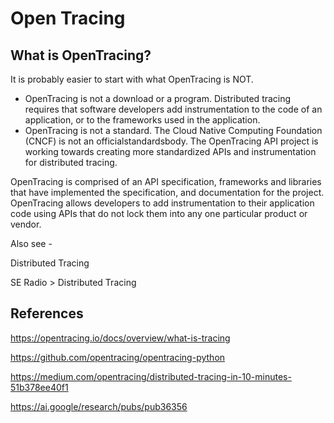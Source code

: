 # Open Tracing

## What is OpenTracing?

It is probably easier to start with what OpenTracing is NOT.

- OpenTracing is not a download or a program. Distributed tracing requires that software developers add instrumentation to the code of an application, or to the frameworks used in the application.
- OpenTracing is not a standard. The Cloud Native Computing Foundation (CNCF) is not an officialstandardsbody. The OpenTracing API project is working towards creating more standardized APIs and instrumentation for distributed tracing.

OpenTracing is comprised of an API specification, frameworks and libraries that have implemented the specification, and documentation for the project. OpenTracing allows developers to add instrumentation to their application code using APIs that do not lock them into any one particular product or vendor.

Also see -

Distributed Tracing

SE Radio > Distributed Tracing

## References

https://opentracing.io/docs/overview/what-is-tracing

https://github.com/opentracing/opentracing-python

https://medium.com/opentracing/distributed-tracing-in-10-minutes-51b378ee40f1

https://ai.google/research/pubs/pub36356
